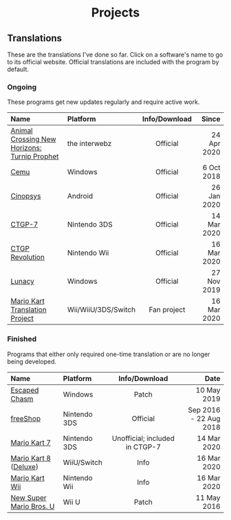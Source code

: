 # <center>Projects</center>

## Translations
These are the translations I've done so far. Click on a software's name to go to its official website. Official translations are included with the program by default.

### Ongoing
These programs get new updates regularly and require active work.

|                                            Name                                             |       Platform      | Info/Download |    Since    |
|:--------------------------------------------------------------------------------------------|:--------------------|:-------------:|------------:|
| [Animal Crossing New Horizons: Turnip Prophet](https://turnipprophet.io/)                   | the interwebz       |    Official   | 24 Apr 2020 |
| [Cemu](https://cemu.info/)                                                                  | Windows             |    Official   |  6 Oct 2018 |
| [Cinopsys](https://play.google.com/store/apps/details?id=com.cinopsys.movieshows)           | Android             |    Official   | 26 Jan 2020 |
| [CTGP-7](https://gbatemp.net/threads/mario-kart-7-custom-track-grand-prix-7-ctgp-7.396936/) | Nintendo 3DS        |    Official   | 14 Mar 2020 |
| [CTGP Revolution](https://www.chadsoft.co.uk/)                                              | Nintendo Wii        |    Official   | 16 Mar 2020 |
| [Lunacy](https://icons8.com/lunacy)                                                         | Windows             |    Official   | 27 Nov 2019 |
| [Mario Kart Translation Project](http://wiki.tockdom.com/wiki/Translation_Project)          | Wii/WiiU/3DS/Switch |  Fan project  | 16 Mar 2020 |

### Finished
Programs that either only required one-time translation or are no longer being developed.

|           Name          |   Platform   |          Info/Download         |          Date          |
|:--------------------------------------------------------------------------------------------|:--------------------|:-------------:|------------:|
| [Escaped Chasm](https://tuyoki.itch.io/escaped-chasm)                                          | Windows      |              Patch             | 10 May 2019            |
| [freeShop](https://gbatemp.net/threads/no-longer-working-community-freeshop-fork-open-source-eshop-alternative.483159/)                                                                                                 | Nintendo 3DS |            Official            | Sep 2016 - 22 Aug 2018 |
| [Mario Kart 7](https://www.nintendo.com/games/detail/mario-kart-7-3ds/)                        | Nintendo 3DS | Unofficial; included in CTGP-7 | 14 Mar 2020            |
| [Mario Kart 8](https://www.nintendo.co.uk/Games/Wii-U/Mario-Kart-8-765384.html) ([Deluxe](https://www.nintendo.co.uk/Games/Nintendo-Switch/Mario-Kart-8-Deluxe-1173281.html))             | WiiU/Switch  |              Info              | 16 Mar 2020            |
| [Mario Kart Wii](https://www.nintendo.co.uk/Games/Wii/Mario-Kart-Wii-281848.html#Overview)     | Nintendo Wii |              Info              | 16 Mar 2020            |
| [New Super Mario Bros. U](https://www.nintendo.com/games/detail/new-super-mario-bros-u-wii-u/) | Wii U        |              Patch             | 11 May 2016            |